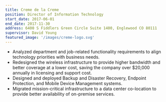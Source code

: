 ```yaml
---
title: Creme de la Creme
position: Director of Information Technology 
start_date: 2017-06-01
end_date: 2017-11-30
address: 6400 S Fiddlers Green Circle Suite 1400, Englewood CO 80111
supervisor: David Young
featured_image: '/images/creme-logo.svg'
---
```

* Analyzed department and job-related functionality requirements to align technology priorities with business needs.
* Redesigned the wireless infrastructure to provide higher bandwidth and better coverage at a lower cost, saving the company over $20,000 annually in licensing and support cost.
* Designed and deployed Backup and Disaster Recovery, Endpoint Protection, and Mobile Device Management systems.
* Migrated mission-critical infrastructure to a data center co-location to provide better availability of on-premise services.